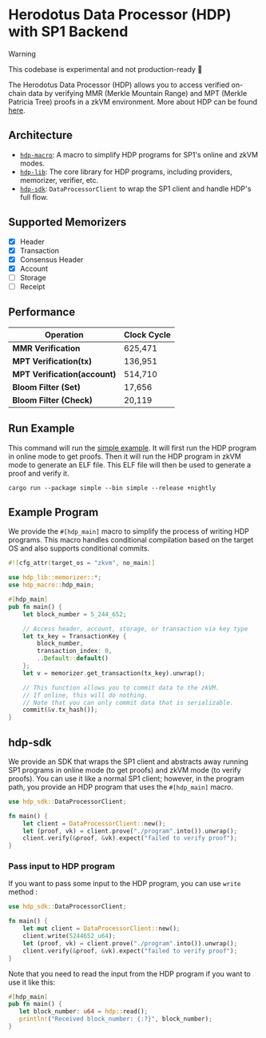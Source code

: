# Herodotus Data Processor (HDP) with SP1 Backend

> [!WARNING]
> This codebase is experimental and not production-ready 🚧

The Herodotus Data Processor (HDP) allows you to access verified on-chain data by verifying MMR (Merkle Mountain Range) and MPT (Merkle Patricia Tree) proofs in a zkVM environment. More about HDP can be found [here](https://docs.herodotus.dev/herodotus-docs/developers/data-processor).

## Architecture

- [`hdp-macro`](./hdp-macro/): A macro to simplify HDP programs for SP1's online and zkVM modes.
- [`hdp-lib`](./lib/): The core library for HDP programs, including providers, memorizer, verifier, etc.
- [`hdp-sdk`](./hdp-sdk/): `DataProcessorClient` to wrap the SP1 client and handle HDP's full flow.

## Supported Memorizers

- [x] Header
- [x] Transaction
- [x] Consensus Header
- [x] Account
- [ ] Storage
- [ ] Receipt

## Performance

| Operation                     | Clock Cycle |
| ----------------------------- | ----------- |
| **MMR Verification**          | 625,471     |
| **MPT Verification(tx)**      | 136,951     |
| **MPT Verification(account)** | 514,710     |
| **Bloom Filter (Set)**        | 17,656      |
| **Bloom Filter (Check)**      | 20,119      |

## Run Example

This command will run the [simple example](./examples/simple/README.md). It will first run the HDP program in online mode to get proofs. Then it will run the HDP program in zkVM mode to generate an ELF file. This ELF file will then be used to generate a proof and verify it.

```
cargo run --package simple --bin simple --release +nightly
```

## Example Program

We provide the `#[hdp_main]` macro to simplify the process of writing HDP programs. This macro handles conditional compilation based on the target OS and also supports conditional commits.

```rust
#![cfg_attr(target_os = "zkvm", no_main)]

use hdp_lib::memorizer::*;
use hdp_macro::hdp_main;

#[hdp_main]
pub fn main() {
    let block_number = 5_244_652;

    // Access header, account, storage, or transaction via key type
    let tx_key = TransactionKey {
        block_number,
        transaction_index: 0,
        ..Default::default()
    };
    let v = memorizer.get_transaction(tx_key).unwrap();

    // This function allows you to commit data to the zkVM.
    // If online, this will do nothing.
    // Note that you can only commit data that is serializable.
    commit(&v.tx_hash());
}
```

## hdp-sdk

We provide an SDK that wraps the SP1 client and abstracts away running SP1 programs in online mode (to get proofs) and zkVM mode (to verify proofs). You can use it like a normal SP1 client; however, in the program path, you provide an HDP program that uses the `#[hdp_main]` macro.

```rust
use hdp_sdk::DataProcessorClient;

fn main() {
    let client = DataProcessorClient::new();
    let (proof, vk) = client.prove("./program".into()).unwrap();
    client.verify(&proof, &vk).expect("failed to verify proof");
}
```

### Pass input to HDP program

If you want to pass some input to the HDP program, you can use `write` method :

```rust
use hdp_sdk::DataProcessorClient;

fn main() {
    let mut client = DataProcessorClient::new();
    client.write(5244652_u64);
    let (proof, vk) = client.prove("./program".into()).unwrap();
    client.verify(&proof, &vk).expect("failed to verify proof");
}
```

Note that you need to read the input from the HDP program if you want to use it like this:

```rust
#[hdp_main]
pub fn main() {
   let block_number: u64 = hdp::read();
   println!("Received block_number: {:?}", block_number);
}

```
